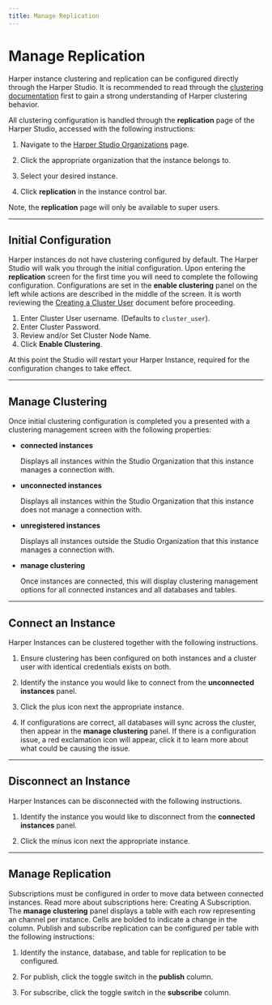 ```yaml
---
title: Manage Replication
---
```


# Manage Replication

Harper instance clustering and replication can be configured directly through the Harper Studio. It is recommended to read through the [clustering documentation](../../developers/clustering/) first to gain a strong understanding of Harper clustering behavior.

All clustering configuration is handled through the **replication** page of the Harper Studio, accessed with the following instructions:

1. Navigate to the [Harper Studio Organizations](https://studio.harperdb.io/organizations) page.

1. Click the appropriate organization that the instance belongs to.

1. Select your desired instance.

1. Click **replication** in the instance control bar.

Note, the **replication** page will only be available to super users.

---

## Initial Configuration

Harper instances do not have clustering configured by default. The Harper Studio will walk you through the initial configuration. Upon entering the **replication** screen for the first time you will need to complete the following configuration. Configurations are set in the **enable clustering** panel on the left while actions are described in the middle of the screen. It is worth reviewing the [Creating a Cluster User](../../developers/clustering/creating-a-cluster-user) document before proceeding.

1. Enter Cluster User username. (Defaults to `cluster_user`).
1. Enter Cluster Password.
1. Review and/or Set Cluster Node Name.
1. Click **Enable Clustering**.

At this point the Studio will restart your Harper Instance, required for the configuration changes to take effect.

---

## Manage Clustering

Once initial clustering configuration is completed you a presented with a clustering management screen with the following properties:

- **connected instances**

  Displays all instances within the Studio Organization that this instance manages a connection with.

- **unconnected instances**

  Displays all instances within the Studio Organization that this instance does not manage a connection with.

- **unregistered instances**

  Displays all instances outside the Studio Organization that this instance manages a connection with.

- **manage clustering**

  Once instances are connected, this will display clustering management options for all connected instances and all databases and tables.

---

## Connect an Instance

Harper Instances can be clustered together with the following instructions.

1. Ensure clustering has been configured on both instances and a cluster user with identical credentials exists on both.

1. Identify the instance you would like to connect from the **unconnected instances** panel.

1. Click the plus icon next the appropriate instance.

1. If configurations are correct, all databases will sync across the cluster, then appear in the **manage clustering** panel. If there is a configuration issue, a red exclamation icon will appear, click it to learn more about what could be causing the issue.

---

## Disconnect an Instance

Harper Instances can be disconnected with the following instructions.

1. Identify the instance you would like to disconnect from the **connected instances** panel.

1. Click the minus icon next the appropriate instance.

---

## Manage Replication

Subscriptions must be configured in order to move data between connected instances. Read more about subscriptions here: Creating A Subscription. The **manage clustering** panel displays a table with each row representing an channel per instance. Cells are bolded to indicate a change in the column. Publish and subscribe replication can be configured per table with the following instructions:

1. Identify the instance, database, and table for replication to be configured.

1. For publish, click the toggle switch in the **publish** column.

1. For subscribe, click the toggle switch in the **subscribe** column.
